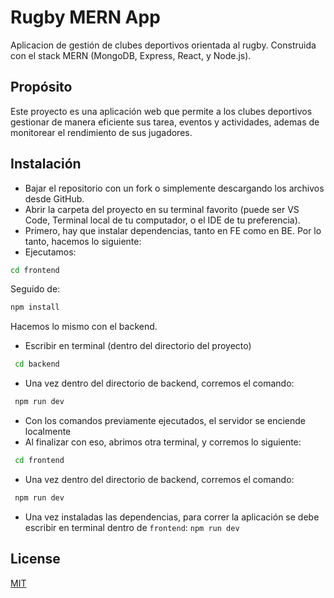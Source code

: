 # Rugby MERN App
Aplicacion de gestión de clubes deportivos orientada al rugby. Construida con el stack MERN (MongoDB, Express, React, y Node.js).

## Propósito
Este proyecto es una aplicación web que permite a los clubes deportivos gestionar de manera eficiente sus tarea, eventos y actividades, ademas de monitorear el rendimiento de sus jugadores.

## Instalación

- Bajar el repositorio con un fork o simplemente descargando los archivos desde GitHub.
- Abrir la carpeta del proyecto en su terminal favorito (puede ser VS Code, Terminal local de tu computador, o el IDE de tu preferencia).
- Primero, hay que instalar dependencias, tanto en FE como en BE. Por lo tanto, hacemos lo siguiente:
- Ejecutamos:
  
```bash
cd frontend
```
Seguido de: 
```bash
npm install
```
Hacemos lo mismo con el backend.
- Escribir en terminal (dentro del directorio del proyecto)
```bash
 cd backend
```
- Una vez dentro del directorio de backend, corremos el comando:
```bash
 npm run dev
```
- Con los comandos previamente ejecutados, el servidor se enciende localmente
- Al finalizar con eso, abrimos otra terminal, y corremos lo siguiente:
```bash
 cd frontend
```
- Una vez dentro del directorio de backend, corremos el comando:
```bash
 npm run dev
```

- Una vez instaladas las dependencias, para correr la aplicación se debe escribir en terminal dentro de `frontend`:
  `npm run dev`



## License

[MIT](https://choosealicense.com/licenses/mit/)
